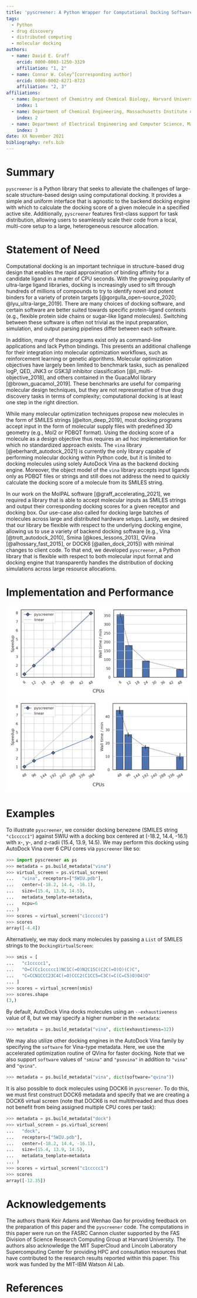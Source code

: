 ```yaml
---
title: 'pyscreener: A Python Wrapper for Computational Docking Software'
tags:
  - Python
  - drug discovery
  - distributed computing
  - molecular docking
authors:
  - name: David E. Graff
    orcid: 0000-0003-1250-3329
    affiliation: "1, 2"
  - name: Connor W. Coley^[corresponding author]
    orcid: 0000-0002-8271-8723
    affiliation: "2, 3"
affiliations:
  - name: Department of Chemistry and Chemical Biology, Harvard University
    index: 1
  - name: Department of Chemical Engineering, Massachusetts Institute of Technology
    index: 2
  - name: Department of Electrical Engineering and Computer Science, Massachusetts Institute of Technology
    index: 3
date: XX November 2021
bibliography: refs.bib
---
```


# Summary
`pyscreener` is a Python library that seeks to alleviate the challenges of large-scale structure-based design using computational docking. It provides a simple and uniform interface that is agnostic to the backend docking engine with which to calculate the docking score of a given molecule in a specified active site. Additionally, `pyscreener` features first-class support for task distribution, allowing users to seamlessly scale their code from a local, multi-core setup to a large, heterogeneous resource allocation.

# Statement of Need
Computational docking is an important technique in structure-based drug design that enables the rapid approximation of binding affinity for a candidate ligand in a matter of CPU seconds. With the growing popularity of ultra-large ligand libraries, docking is increasingly used to sift through hundreds of millions of compounds to try to identify novel and potent binders for a variety of protein targets [@gorgulla_open-source_2020; @lyu_ultra-large_2019]. There are many choices of docking software, and certain software are better suited towards specific protein-ligand contexts (e.g., flexible protein side chains or sugar-like ligand molecules). Switching between these software is often not trivial as the input preparation, simulation, and output parsing pipelines differ between each software.

In addition, many of these programs exist only as command-line applications and lack Python bindings.
This presents an additional challenge for their integration into molecular optimization workflows, such as reinforcement learning or genetic algorithms.
Molecular optimization objectives have largely been limited to benchmark tasks, such as penalized logP, QED, JNK3 or GSK3$\beta$ inhibitor classification [@li_multi-objective_2018], and others contained in the GuacaMol library [@brown_guacamol_2019]. These benchmarks are useful for comparing molecular design techniques, but they are not representative of true drug discovery tasks in terms of complexity; computational docking is at least one step in the right direction.

While many molecular optimization techniques propose new molecules in the form of SMILES strings [@elton_deep_2019], most docking programs accept input in the form of molecular supply files with predefined 3D geometry (e.g., Mol2 or PDBQT format). Using the docking score of a molecule as a design objective thus requires an ad hoc implementation for which no standardized approach exists.
The `vina` library [@eberhardt_autodock_2021] is currently the only library capable of performing molecular docking within Python code, but it is limited to docking molecules using solely AutoDock Vina as the backend docking engine.
Moreover, the object model of the `vina` library accepts input ligands only as PDBQT files or strings and still does not address the need to quickly calculate the docking score of a molecule from its SMILES string.

In our work on the MolPAL software [@graff_accelerating_2021], we required a library that is able to accept molecular inputs as SMILES strings and output their corresponding docking scores for a given receptor and docking box. Our use-case also called for docking large batches of molecules across large and distributed hardware setups. Lastly, we desired that our library be flexible with respect to the underlying docking engine, allowing us to use a variety of backend docking software (e.g., Vina [@trott_autodock_2010], Smina [@koes_lessons_2013], QVina [@alhossary_fast_2015], or DOCK6 [@allen_dock_2015]) with minimal changes to client code. To that end, we developed `pyscreener`, a Python library that is flexible with respect to both molecular input format and docking engine that transparently handles the distribution of docking simulations across large resource allocations.

# Implementation and Performance

![Wall-time of the computational docking of all 1,615 FDA-approved drugs against 5WIU using QVina over six CPU cores for a single-node setup with the specified number of CPU cores. (Left) calculated speedup. (Right) wall time in minutes. Bars reflect mean $\pm$ standard deviation over three runs.\label{fig:local}](figures/timing-local.png)
![Wall-time of the computational docking of all 1,615 FDA-approved drugs against 5WIU using QVina over six CPU cores for setups using multiple 48-core nodes with the total number of specified CPU cores. (Left) calculated speedup. (Right) wall time in minutes. Bars reflect mean $\pm$ standard deviation over three runs.\label{fig:dist}](figures/timing-dist.png)

<!-- \begin{figure}[b!]
    \centering
    \includegraphics[width=0.8\textwidth]{figures/timing-local.png}
    \caption{Wall-time of the computational docking of all 1,615 FDA-approved drugs against 5WIU using QVina over six CPU cores for a single-node setup with the specified number of CPU cores. (Left) calculated speedup. (Right) wall time in minutes. Bars reflect mean $\pm$ standard deviation over three runs.}
    \label{fig:local}
\end{figure}

\begin{figure}[t!]
    \centering
    \includegraphics[width=0.8\textwidth]{figures/timing-dist.png}
    \caption{Wall-time of the computational docking of all 1,615 FDA-approved drugs against 5WIU using QVina over six CPU cores for setups using multiple 48-core nodes with the total number of specified CPU cores. (Left) calculated speedup. (Right) wall time in minutes. Bars reflect mean $\pm$ standard deviation over three runs.}
    \label{fig:dist}
\end{figure} -->

# Examples
To illustrate `pyscreener`, we consider docking benezene (SMILES string `"c1ccccc1"`) against 5WIU with a docking box centered at (-18.2, 14.4, -16.1) with x-, y-, and z-radii (15.4, 13.9, 14.5). We may perform this docking using AutoDock Vina over 6 CPU cores via `pyscreener` like so:
```python
>>> import pyscreener as ps
>>> metadata = ps.build_metadata("vina")
>>> virtual_screen = ps.virtual_screen(
...   "vina", receptors=["5WIU.pdb"],
...   center=(-18.2, 14.4, -16.1),
...   size=(15.4, 13.9, 14.5),
...   metadata_template=metadata,
...   ncpu=6
... )
>>> scores = virtual_screen("c1ccccc1")
>>> scores
array([-4.4])
```

Alternatively, we may dock many molecules by passing a `List` of SMILES strings to the `DockingVirtualScreen`:
```python
>>> smis = [
...   "c1ccccc1",
...   "O=C(Cc1ccccc1)NC1C(=O)N2C1SC(C2C(=O)O)(C)C",
...   "C=CCN1CCC23C4C(=O)CCC2(C1CC5=C3C(=C(C=C5)O)O4)O"
... ]
>>> scores = virtual_screen(smis)
>>> scores.shape
(3,)
```

By default, AutoDock Vina docks molecules using an `--exhaustiveness` value of 8, but we may specify a higher number in the `metadata`:
```python
>>> metadata = ps.build_metadata("vina", dict(exhaustivness=32))
```
We may also utilize other docking engines in the AutoDock Vina family by specifying the `software` for Vina-type metadata. Here, we use the accelerated optimization routine of QVina for faster docking. Note that we also support `software` values of `"smina"` and `"psovina"` in addition to `"vina"` and `"qvina"`.
```python
>>> metadata = ps.build_metadata("vina", dict(software="qvina"))
```

It is also possible to dock molecules using DOCK6 in `pyscreener`. To do this, we must first construct DOCK6 metadata and specify that we are creating a DOCK6 virtual screen (note that DOCK6 is not multithreaded and thus does not benefit from being assigned multiple CPU cores per task):
```python
>>> metadata = ps.build_metadata("dock")
>>> virtual_screen = ps.virtual_screen(
...   "dock",
...   receptors=["5WIU.pdb"],
...   center=(-18.2, 14.4, -16.1),
...   size=(15.4, 13.9, 14.5),
...   metadata_template=metadata
... )
>>> scores = virtual_screen("c1ccccc1")
>>> scores
array([-12.35])
```

# Acknowledgements

The authors thank Keir Adams and Wenhao Gao for providing feedback on the preparation of this paper and the `pyscreener` code. The computations in this paper were run on the FASRC Cannon cluster supported by the FAS Division of Science Research Computing Group at Harvard University. The authors also acknowledge the MIT SuperCloud and Lincoln Laboratory Supercomputing Center for providing HPC and consultation resources that have contributed to the research results reported within this paper. This work was funded by the MIT-IBM Watson AI Lab.

# References